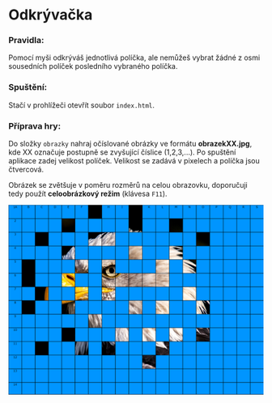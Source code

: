 # Odkrývačka

### Pravidla:
Pomocí myši odkrýváš jednotlivá políčka, ale nemůžeš vybrat žádné z osmi sousedních políček posledního vybraného políčka.

### Spuštění:
Stačí v prohlížeči otevřít soubor `index.html`.

### Příprava hry:
Do složky `obrazky` nahraj očíslované obrázky ve formátu **obrazekXX.jpg**, kde XX označuje postupně se zvyšující číslice (1,2,3,...).
Po spuštění aplikace zadej velikost políček. Velikost se zadává v pixelech a políčka jsou čtvercová.

Obrázek se zvětšuje v poměru rozměrů na celou obrazovku, doporučuji tedy použít **celoobrázkový režim** (klávesa `F11`).

![Náhled](./js/images/odkryvacka_cover.png)

